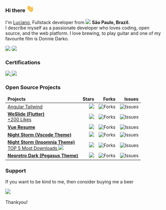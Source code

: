 <!--<img align="right" alt="My avatar from figma - www.figma.com" height="150" src="https://i.imgur.com/Z6uSuhb.png">-->

### Hi there <img src="/hi.gif" width="24"> 
<p>I'm <a href="https://lanno.dev">Luciano</a>, Fullstack developer from <img src="https://cdn-icons-png.flaticon.com/512/197/197386.png" width="13"/> <b>São Paulo, Brazil. </b><br>
I describe myself as a passionate developer who loves coding, open source, and the web platform. I love brewing, to play guitar and one of my favourite film is Donnie Darko.</p>

<a href="https://www.linkedin.com/in/lucianowork"><img height= "24" src= "https://img.shields.io/badge/LinkedIn-0e76a8"></a>
<a href="mailto:me@lanno.dev"><img height= "24" src= "https://img.shields.io/badge/Email-8A2BE2"></a>

<h3>Certifications</h3>

<p>
    <a href="https://www.credly.com/badges/a3fe204c-6975-4559-93e6-caa036615cba">
        <img width="80" src="https://images.credly.com/size/340x340/images/024d0122-724d-4c5a-bd83-cfe3c4b7a073/image.png"/>
    </a>
    <a href="https://learn.microsoft.com/pt-br/users/lanno/credentials/fdf885dfbeedde47?ref=https%3A%2F%2Fwww.linkedin.com%2F">
        <img width="80" src="https://learn.microsoft.com/pt-br/media/learn/certification/badges/microsoft-certified-fundamentals-badge.svg"/>
    </a>
</p>

<h3>Open Source Projects</h3>
<table>
  <thead align="center">
    <tr border: none;>
      <td align="left"><b>Projects</b></td>
      <td align="right"><b>Stars</b></td>
      <td align="right"><b>Forks</b></td>
      <td align="right"><b>Issues</b></td>
    </tr>
  </thead>
  <tbody>
      <tr>
      <td>
        <a href="https://github.com/lannodev/angular-tailwind">
          Angular Tailwind
        </a>
      </td>
      <td align="right">
        <img src="https://img.shields.io/github/stars/lannodev/angular-tailwind?style=flat-square&labelColor=343b41&colorB=7c3aed">
      </td>
      <td align="right">
        <img alt="Forks" src="https://img.shields.io/github/forks/lannodev/angular-tailwind?style=flat-square&labelColor=343b41&colorB=22c55e"/>
      </td>
      <td align="right">
        <img alt="Issues" src="https://img.shields.io/github/issues/lannodev/angular-tailwind?style=flat-square&labelColor=343b41&colorB=e11d48"/>
      </td>
    </tr>
    <tr>
      <td>
        <a href="https://github.com/lannodev/we_slide">
          <b>WeSlide (Flutter)</b>
        </a><br>
        <a href="https://pub.dev/packages/we_slide">
          +200 Likes
        </a>
      </td>
      <td align="right">
        <img src="https://img.shields.io/github/stars/lannodev/we_slide?style=flat-square&labelColor=343b41&colorB=7c3aed">
      </td>
      <td align="right">
        <img alt="Forks" src="https://img.shields.io/github/forks/lannodev/we_slide?style=flat-square&labelColor=343b41&colorB=22c55e"/>
      </td>
      <td align="right">
        <img alt="Issues" src="https://img.shields.io/github/issues/lannodev/we_slide?style=flat-square&labelColor=343b41&colorB=e11d48"/>
      </td>
    </tr>
      <tr>
      <td>
        <a href="https://github.com/lannodev/vue-resume">
          <b>Vue Resume</b>
        </a>
      </td>
      <td align="right">
        <img src="https://img.shields.io/github/stars/lannodev/vue-resume?style=flat-square&labelColor=343b41&colorB=7c3aed">
      </td>
      <td align="right">
        <img alt="Forks" src="https://img.shields.io/github/forks/lannodev/vue-resume?style=flat-square&labelColor=343b41&colorB=22c55e"/>
      </td>
      <td align="right">
        <img alt="Issues" src="https://img.shields.io/github/issues/lannodev/vue-resume?style=flat-square&labelColor=343b41&colorB=e11d48"/>
      </td>
    </tr>
    <tr>
      <td>
        <a href="https://github.com/lannodev/night-storm-theme">
          <b>Night Storm (Vscode Theme)</b>
        </a>
      </td>
      <td align="right">
        <img src="https://img.shields.io/github/stars/lannodev/night-storm-theme?style=flat-square&labelColor=343b41&colorB=7c3aed">
      </td>
      <td align="right">
        <img alt="Forks" src="https://img.shields.io/github/forks/lannodev/night-storm-theme?style=flat-square&labelColor=343b41&colorB=22c55e"/>
      </td>
      <td align="right">
        <img alt="Issues" src="https://img.shields.io/github/issues/lannodev/night-storm-theme?style=flat-square&labelColor=343b41&colorB=e11d48"/>
      </td>
    </tr>
    <tr>
      <td>
        <a href="https://github.com/lannodev/insomnia-plugin-theme-night-storm">
          <b>Night Storm (Insomnia Theme)</b>
        </a><br>
        <a href="https://insomnia.rest/plugins">
            TOP 5 Most Downloads 
            <img src="https://cdn-icons-png.flaticon.com/512/610/610333.png" width="20"/>
        </a>
      </td>
      <td align="right">
        <img src="https://img.shields.io/github/stars/lannodev/insomnia-plugin-theme-night-storm?style=flat-square&labelColor=343b41&colorB=7c3aed">
      </td>
      <td align="right">
        <img alt="Forks" src="https://img.shields.io/github/forks/lannodev/insomnia-plugin-theme-night-storm?style=flat-square&labelColor=343b41&colorB=22c55e"/>
      </td>
      <td align="right">
        <img alt="Issues" src="https://img.shields.io/github/issues/lannodev/insomnia-plugin-theme-night-storm?style=flat-square&labelColor=343b41&colorB=e11d48"/>
      </td>
    </tr>
    <tr>
      <td>
        <a href="https://github.com/lannodev/neoretro">
          <b>Neoretro Dark (Pegasus Theme)</b>
        </a>
      </td>
      <td align="right">
        <img src="https://img.shields.io/github/stars/lannodev/neoretro?style=flat-square&labelColor=343b41&colorB=7c3aed">
      </td>
      <td align="right">
        <img alt="Forks" src="https://img.shields.io/github/forks/lannodev/neoretro?style=flat-square&labelColor=343b41&colorB=22c55e"/>
      </td>
      <td align="right">
        <img alt="Issues" src="https://img.shields.io/github/issues/lannodev/neoretro?style=flat-square&labelColor=343b41&colorB=e11d48"/>
      </td>
    </tr>
  </tbody>
</table>

<h3>Support</h3>

If you want to be kind to me, then consider buying me a beer 

<a href="https://www.buymeacoffee.com/lanno"><img src="https://img.buymeacoffee.com/button-api/?text=Buy me a beer&emoji=🍺&slug=lanno&button_colour=545454&font_colour=ffffff&font_family=Poppins&outline_colour=ffffff&coffee_colour=FFDD00" /></a>

Thankyou!
